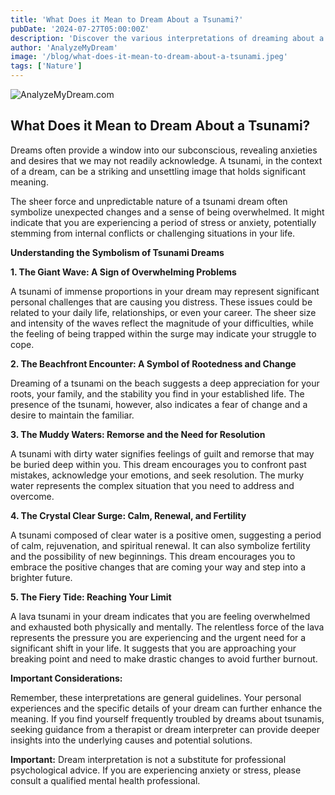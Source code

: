 ```yaml
---
title: 'What Does it Mean to Dream About a Tsunami?'
pubDate: '2024-07-27T05:00:00Z'
description: 'Discover the various interpretations of dreaming about a tsunami, from unexpected changes in your life to reflections of your emotional state.'
author: 'AnalyzeMyDream'
image: '/blog/what-does-it-mean-to-dream-about-a-tsunami.jpeg'
tags: ['Nature']
---
```


![AnalyzeMyDream.com](/blog/what-does-it-mean-to-dream-about-a-tsunami.jpeg)

## What Does it Mean to Dream About a Tsunami?

Dreams often provide a window into our subconscious, revealing anxieties and desires that we may not readily acknowledge. A tsunami, in the context of a dream, can be a striking and unsettling image that holds significant meaning. 

The sheer force and unpredictable nature of a tsunami dream often symbolize unexpected changes and a sense of being overwhelmed. It might indicate that you are experiencing a period of stress or anxiety, potentially stemming from internal conflicts or challenging situations in your life.

**Understanding the Symbolism of Tsunami Dreams**

**1. The Giant Wave: A Sign of Overwhelming Problems**

A tsunami of immense proportions in your dream may represent significant personal challenges that are causing you distress. These issues could be related to your daily life, relationships, or even your career. The sheer size and intensity of the waves reflect the magnitude of your difficulties, while the feeling of being trapped within the surge may indicate your struggle to cope.

**2. The Beachfront Encounter: A Symbol of Rootedness and Change**

Dreaming of a tsunami on the beach suggests a deep appreciation for your roots, your family, and the stability you find in your established life. The presence of the tsunami, however, also indicates a fear of change and a desire to maintain the familiar.

**3. The Muddy Waters: Remorse and the Need for Resolution**

A tsunami with dirty water signifies feelings of guilt and remorse that may be buried deep within you. This dream encourages you to confront past mistakes, acknowledge your emotions, and seek resolution. The murky water represents the complex situation that you need to address and overcome.

**4. The Crystal Clear Surge: Calm, Renewal, and Fertility**

A tsunami composed of clear water is a positive omen, suggesting a period of calm, rejuvenation, and spiritual renewal. It can also symbolize fertility and the possibility of new beginnings. This dream encourages you to embrace the positive changes that are coming your way and step into a brighter future.

**5. The Fiery Tide: Reaching Your Limit**

A lava tsunami in your dream indicates that you are feeling overwhelmed and exhausted both physically and mentally. The relentless force of the lava represents the pressure you are experiencing and the urgent need for a significant shift in your life. It suggests that you are approaching your breaking point and need to make drastic changes to avoid further burnout.

**Important Considerations:**

Remember, these interpretations are general guidelines. Your personal experiences and the specific details of your dream can further enhance the meaning. If you find yourself frequently troubled by dreams about tsunamis, seeking guidance from a therapist or dream interpreter can provide deeper insights into the underlying causes and potential solutions.

**Important:** Dream interpretation is not a substitute for professional psychological advice. If you are experiencing anxiety or stress, please consult a qualified mental health professional.